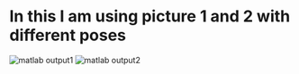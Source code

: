 
# In this I am using picture 1 and 2 with different poses
![matlab output1](https://user-images.githubusercontent.com/87614111/161811624-fa48d38b-e7c7-4a26-8a3e-be0024ca2477.JPG)
![matlab output2](https://user-images.githubusercontent.com/87614111/161811636-d2726b83-c1b0-4d78-9422-d29ebf6647bf.JPG)
